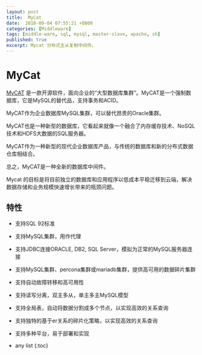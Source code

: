 ```yaml
---
layout: post
title:  MyCat
date:  2018-09-04 07:55:21 +0800
categories: [Middleware]
tags: [middle-ware, sql, mysql, master-slave, apache, sh]
published: true
excerpt: Mycat 分布式主从复制中间件。
---
```


# MyCat

[MyCAT](https://github.com/MyCATApache/Mycat-Server) 是一款开源软件，面向企业的“大型数据库集群”。MyCAT是一个强制数据库，它是MySQL的替代品，支持事务和ACID。

MyCAT作为企业数据库MySQL集群，可以替代昂贵的Oracle集群。

MyCAT也是一种新型的数据库，它看起来就像一个融合了内存缓存技术、NoSQL技术和HDFS大数据的SQL服务器。

MyCAT作为一种新型的现代企业数据库产品，与传统的数据库和新的分布式数据仓库相结合。

总之，MyCAT是一种全新的数据库中间件。

Mycat 的目标是将目前独立的数据库和应用程序以低成本平稳迁移到云端，解决数据存储和业务规模快速增长带来的瓶颈问题。

## 特性

- 支持SQL 92标准

- 支持MySQL集群，用作代理

- 支持JDBC连接ORACLE, DB2, SQL Server，模拟为正常的MySQL服务器连接

- 支持MySQL集群、percona集群或mariadb集群，提供高可用的数据碎片集群

- 支持自动故障转移和高可用性

- 支持读写分离，双主多从，单主多主MySQL模型

- 支持全局表，自动将数据分割成多个节点，以实现高效的关系查询

- 支持独特的基于er关系的碎片化策略，以实现高效的关系查询

- 支持多种平台，易于部署和实现

* any list
{:toc}